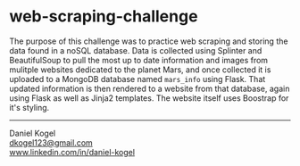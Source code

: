 # web-scraping-challenge

The purpose of this challenge was to practice web scraping and storing the data found in a noSQL database. Data is collected using Splinter and BeautifulSoup to pull the most up to date information and images from mulitple websites dedicated to the planet Mars, and once collected it is uploaded to a MongoDB database named `mars_info` using Flask. That updated information is then rendered to a website from that database, again using Flask as well as Jinja2 templates. The website itself uses Boostrap for it's styling. 


  
  ---  
  
Daniel Kogel  
dkogel123@gmail.com  
www.linkedin.com/in/daniel-kogel  

